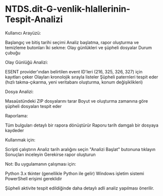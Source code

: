 # NTDS.dit-G-venlik-hlallerinin-Tespit-Analizi
Kullanıcı Arayüzü:

Başlangıç ve bitiş tarihi seçimi
Analiz başlatma, rapor oluşturma ve temizleme butonları
İki sekme: Olay günlükleri ve şüpheli dosyalar
Durum çubuğu


Olay Günlüğü Analizi:

ESENT provider'ından belirtilen event ID'leri (216, 325, 326, 327) için kayıtları çeker
Olayları kronolojik sırayla listeler
Şüpheli paternleri tespit eder (hızlı takma-çıkarma, yeni veritabanı oluşturma, konum değişiklikleri)


Dosya Analizi:

Masaüstündeki ZIP dosyalarını tarar
Boyut ve oluşturma zamanına göre şüpheli dosyaları tespit eder


Raporlama:

Tüm bulguları detaylı bir rapora dönüştürür
Raporu tarih damgalı bir dosyaya kaydeder



Kullanmak için:

Scripti çalıştırın
Analiz tarih aralığını seçin
"Analizi Başlat" butonuna tıklayın
Sonuçları inceleyin
Gerekirse rapor oluşturun

Not: Bu uygulamanın çalışması için:

Python 3.x
tkinter (genellikle Python ile gelir)
Windows işletim sistemi
PowerShell erişimi gereklidir

Şüpheli aktivite tespit edildiğinde daha detaylı adli analiz yapılması önerilir.
